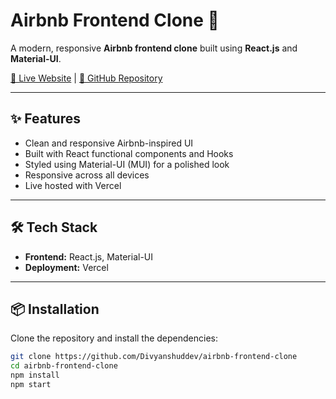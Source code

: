 # Airbnb Frontend Clone 🏡

A modern, responsive **Airbnb frontend clone** built using **React.js** and **Material-UI**.

[🔗 Live Website](https://airbnb-frontend-clone-3fw1.vercel.app/) | [📂 GitHub Repository](https://github.com/Divyanshuddev/airbnb-frontend-clone)

---

## ✨ Features
- Clean and responsive Airbnb-inspired UI
- Built with React functional components and Hooks
- Styled using Material-UI (MUI) for a polished look
- Responsive across all devices
- Live hosted with Vercel

---

## 🛠 Tech Stack
- **Frontend:** React.js, Material-UI
- **Deployment:** Vercel

---

## 📦 Installation

Clone the repository and install the dependencies:

```bash
git clone https://github.com/Divyanshuddev/airbnb-frontend-clone
cd airbnb-frontend-clone
npm install
npm start
